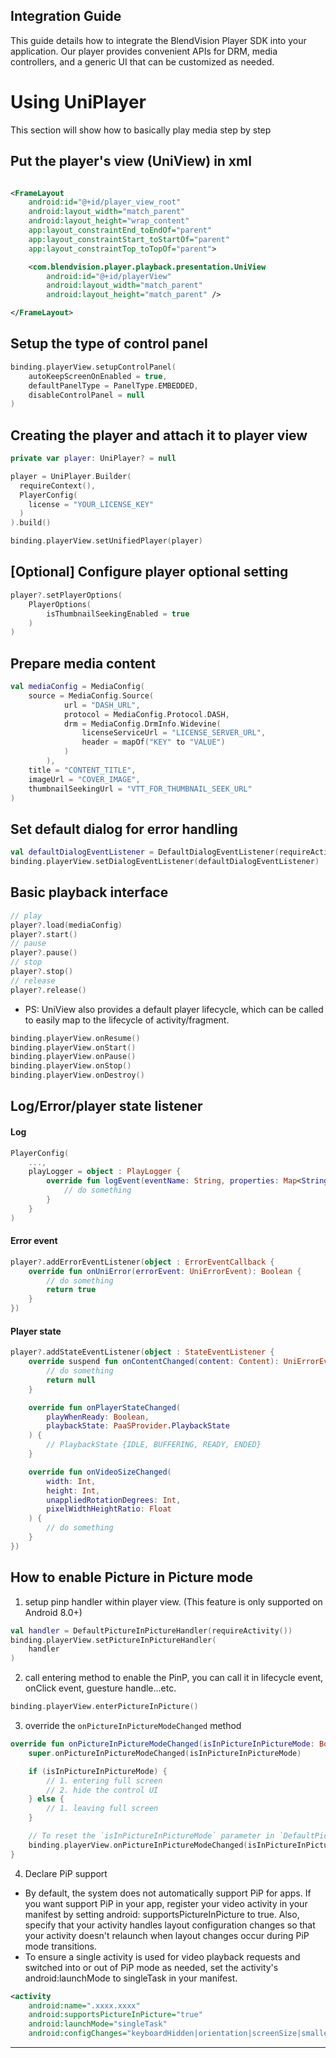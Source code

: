## Integration Guide

This guide details how to integrate the BlendVision Player SDK into your application. Our player provides
convenient APIs for DRM, media controllers, and a generic UI that can be customized as needed.

# Using UniPlayer

This section will show how to basically play media step by step

## Put the player's view (UniView) in xml

```xml

<FrameLayout
    android:id="@+id/player_view_root"
    android:layout_width="match_parent"
    android:layout_height="wrap_content"
    app:layout_constraintEnd_toEndOf="parent"
    app:layout_constraintStart_toStartOf="parent"
    app:layout_constraintTop_toTopOf="parent">

    <com.blendvision.player.playback.presentation.UniView
        android:id="@+id/playerView"
        android:layout_width="match_parent"
        android:layout_height="match_parent" />

</FrameLayout>

```

## Setup the type of control panel

```kotlin
binding.playerView.setupControlPanel(
    autoKeepScreenOnEnabled = true,
    defaultPanelType = PanelType.EMBEDDED,
    disableControlPanel = null
)
```

## Creating the player and attach it to player view

```kotlin
private var player: UniPlayer? = null

player = UniPlayer.Builder(
  requireContext(),
  PlayerConfig(
    license = "YOUR_LICENSE_KEY"
  )
).build()

binding.playerView.setUnifiedPlayer(player)
```

## [Optional] Configure player optional setting

```kotlin
player?.setPlayerOptions(
    PlayerOptions(
        isThumbnailSeekingEnabled = true
    )
)
```

## Prepare media content

```kotlin
val mediaConfig = MediaConfig(
    source = MediaConfig.Source(
            url = "DASH_URL",
            protocol = MediaConfig.Protocol.DASH,
            drm = MediaConfig.DrmInfo.Widevine(
                licenseServiceUrl = "LICENSE_SERVER_URL",
                header = mapOf("KEY" to "VALUE")
            )
        ),
    title = "CONTENT_TITLE",
    imageUrl = "COVER_IMAGE",
    thumbnailSeekingUrl = "VTT_FOR_THUMBNAIL_SEEK_URL"
)
```

## Set default dialog for error handling

```kotlin
val defaultDialogEventListener = DefaultDialogEventListener(requireActivity(), binding.playerView)
binding.playerView.setDialogEventListener(defaultDialogEventListener)
```

## Basic playback interface

```kotlin
// play
player?.load(mediaConfig)
player?.start()
// pause
player?.pause()
// stop
player?.stop()
// release
player?.release()
```

- PS: UniView also provides a default player lifecycle, which can be called to easily map to the
  lifecycle of activity/fragment.

```kotlin
binding.playerView.onResume()
binding.playerView.onStart()
binding.playerView.onPause()
binding.playerView.onStop()
binding.playerView.onDestroy()
```

## Log/Error/player state listener

#### Log

```kotlin
PlayerConfig(
    ...,
    playLogger = object : PlayLogger {
        override fun logEvent(eventName: String, properties: Map<String, Any>) {
            // do something
        }
    }
)
```

#### Error event

```kotlin
player?.addErrorEventListener(object : ErrorEventCallback {
    override fun onUniError(errorEvent: UniErrorEvent): Boolean {
        // do something
        return true
    }
})
```

#### Player state

```kotlin
player?.addStateEventListener(object : StateEventListener {
    override suspend fun onContentChanged(content: Content): UniErrorEvent? {
        // do something
        return null
    }

    override fun onPlayerStateChanged(
        playWhenReady: Boolean,
        playbackState: PaaSProvider.PlaybackState
    ) {
        // PlaybackState {IDLE, BUFFERING, READY, ENDED}
    }

    override fun onVideoSizeChanged(
        width: Int,
        height: Int,
        unappliedRotationDegrees: Int,
        pixelWidthHeightRatio: Float
    ) {
        // do something
    }
})
```

## How to enable Picture in Picture mode

1. setup pinp handler within player view. (This feature is only supported on Android 8.0+)

```kotlin
val handler = DefaultPictureInPictureHandler(requireActivity())
binding.playerView.setPictureInPictureHandler(
    handler
)
```

2. call entering method to enable the PinP, you can call it in lifecycle event, onClick event,
   guesture handle...etc.

```kotlin
binding.playerView.enterPictureInPicture()
```

3. override the `onPictureInPictureModeChanged` method

```kotlin
override fun onPictureInPictureModeChanged(isInPictureInPictureMode: Boolean) {
    super.onPictureInPictureModeChanged(isInPictureInPictureMode)

    if (isInPictureInPictureMode) {
        // 1. entering full screen
        // 2. hide the control UI
    } else {
        // 1. leaving full screen
    }

    // To reset the `isInPictureInPictureMode` parameter in `DefaultPictureInPictureHandler`, the following method needs to be called.
    binding.playerView.onPictureInPictureModeChanged(isInPictureInPictureMode)
}
```

4. Declare PiP support

- By default, the system does not automatically support PiP for apps. If you want support PiP in
  your app, register your video activity in your manifest by setting android:
  supportsPictureInPicture to true. Also, specify that your activity handles layout configuration
  changes so that your activity doesn't relaunch when layout changes occur during PiP mode
  transitions.
- To ensure a single activity is used for video playback requests and switched into or out of PiP
  mode as needed, set the activity's android:launchMode to singleTask in your manifest.

```xml
<activity
    android:name=".xxxx.xxxx"
    android:supportsPictureInPicture="true"
    android:launchMode="singleTask"
    android:configChanges="keyboardHidden|orientation|screenSize|smallestScreenSize|screenLayout" />
```

---

